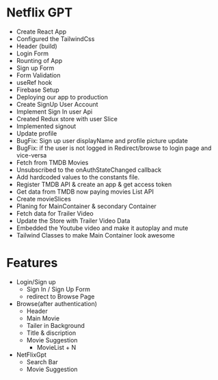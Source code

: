 # Netflix GPT
- Create React App 
- Configured the TailwindCss
- Header (build)
- Login Form
- Rounting of App
- Sign up Form
- Form Validation 
- useRef hook
- Firebase Setup
- Deploying our app to production
- Create SignUp User Account
- Implement Sign In user Api
- Created Redux store with user Slice
- Implemented signout
- Update profile
- BugFix: Sign up user displayName and profile picture update
- BugFix: if the user is not logged in  Redirect/browse to login page and vice-versa
- Fetch from TMDB Movies
- Unsubscribed to the onAuthStateChanged callback
- Add hardcoded values to the constants  file.
- Register TMDB API & create an app & get access token
- Get data from TMDB now paying movies List API
- Create movieSlices
- Planing for MainContainer & secondary Container
- Fetch data for Trailer Video
- Update the Store with Trailer Video Data
- Embedded the Youtube video and make it autoplay and mute
- Tailwind Classes to make Main Container look awesome

# Features
- Login/Sign up 
    - Sign In / Sign Up Form
    - redirect to Browse Page
- Browse(after authentication)
    - Header
    - Main Movie
    - Tailer in Background
    - Title & discription
    - Movie Suggestion
        - MovieList + N
- NetFlixGpt
    - Search Bar
    - Movie Suggestion
